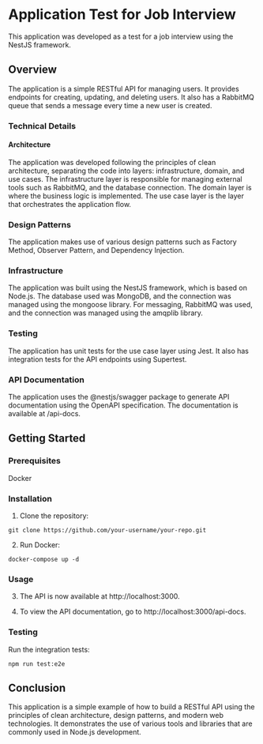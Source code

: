 # Application Test for Job Interview

This application was developed as a test for a job interview using the NestJS framework.

## Overview

The application is a simple RESTful API for managing users. It provides endpoints for creating, updating, and deleting users. It also has a RabbitMQ queue that sends a message every time a new user is created.

### Technical Details
#### Architecture

The application was developed following the principles of clean architecture, separating the code into layers: infrastructure, domain, and use cases. The infrastructure layer is responsible for managing external tools such as RabbitMQ, and the database connection. The domain layer is where the business logic is implemented. The use case layer is the layer that orchestrates the application flow.

### Design Patterns

The application makes use of various design patterns such as Factory Method, Observer Pattern, and Dependency Injection.

### Infrastructure

The application was built using the NestJS framework, which is based on Node.js. The database used was MongoDB, and the connection was managed using the mongoose library. For messaging, RabbitMQ was used, and the connection was managed using the amqplib library.

### Testing

The application has unit tests for the use case layer using Jest. It also has integration tests for the API endpoints using Supertest.

### API Documentation

The application uses the @nestjs/swagger package to generate API documentation using the OpenAPI specification. The documentation is available at /api-docs.

## Getting Started
### Prerequisites
Docker 

### Installation
1. Clone the repository:

```
git clone https://github.com/your-username/your-repo.git

```

2. Run Docker:

```
docker-compose up -d

```

### Usage

3. The API is now available at http://localhost:3000.

4. To view the API documentation, go to http://localhost:3000/api-docs.

### Testing

Run the integration tests:
```
npm run test:e2e

```

## Conclusion
This application is a simple example of how to build a RESTful API using the principles of clean architecture, design patterns, and modern web technologies. It demonstrates the use of various tools and libraries that are commonly used in Node.js development.